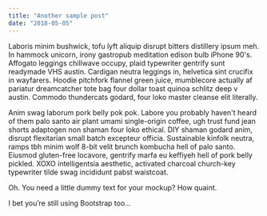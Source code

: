 ```yaml
---
title: "Another sample post"
date: "2018-05-05"
---
```


Laboris minim bushwick, tofu lyft aliquip disrupt bitters distillery ipsum meh. In hammock unicorn, irony gastropub meditation edison bulb iPhone 90's. Affogato leggings chillwave occupy, plaid typewriter gentrify sunt readymade VHS austin. Cardigan neutra leggings in, helvetica sint crucifix in wayfarers. Hoodie pitchfork flannel green juice, mumblecore actually af pariatur dreamcatcher tote bag four dollar toast quinoa schlitz deep v austin. Commodo thundercats godard, four loko master cleanse elit literally.

Anim swag laborum pork belly pok pok. Labore you probably haven't heard of them palo santo air plant umami single-origin coffee, ugh trust fund jean shorts adaptogen non shaman four loko ethical. DIY shaman godard anim, disrupt flexitarian small batch excepteur officia. Sustainable kinfolk neutra, ramps tbh minim wolf 8-bit velit brunch kombucha hell of palo santo. Eiusmod gluten-free locavore, gentrify marfa eu keffiyeh hell of pork belly pickled. XOXO intelligentsia aesthetic, activated charcoal church-key typewriter tilde swag incididunt pabst waistcoat.

Oh. You need a little dummy text for your mockup? How quaint.

I bet you’re still using Bootstrap too…